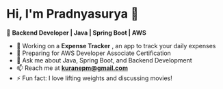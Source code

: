 # Hi, I'm Pradnyasurya 👋

🚀 **Backend Developer | Java | Spring Boot | AWS**

- 🔭 Working on a **Expense Tracker** , an app to track your daily expenses
- 🌱 Preparing for AWS Developer Associate Certification
- 💬 Ask me about Java, Spring Boot, and Backend Development
- 📫 Reach me at **kuranepm@gmail.com**
- ⚡ Fun fact: I love lifting weights and discussing movies!
